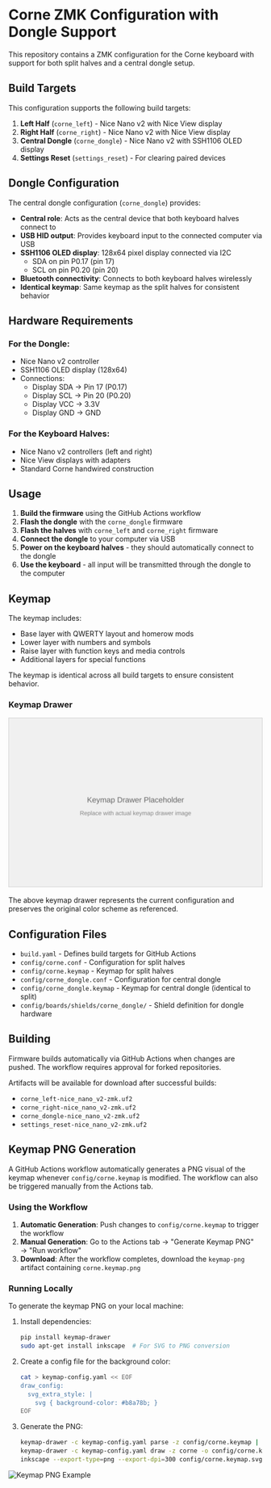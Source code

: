 # Corne ZMK Configuration with Dongle Support

This repository contains a ZMK configuration for the Corne keyboard with support for both split halves and a central dongle setup.

## Build Targets

This configuration supports the following build targets:

1. **Left Half** (`corne_left`) - Nice Nano v2 with Nice View display
2. **Right Half** (`corne_right`) - Nice Nano v2 with Nice View display  
3. **Central Dongle** (`corne_dongle`) - Nice Nano v2 with SSH1106 OLED display
4. **Settings Reset** (`settings_reset`) - For clearing paired devices

## Dongle Configuration

The central dongle configuration (`corne_dongle`) provides:

- **Central role**: Acts as the central device that both keyboard halves connect to
- **USB HID output**: Provides keyboard input to the connected computer via USB
- **SSH1106 OLED display**: 128x64 pixel display connected via I2C
  - SDA on pin P0.17 (pin 17)
  - SCL on pin P0.20 (pin 20)
- **Bluetooth connectivity**: Connects to both keyboard halves wirelessly
- **Identical keymap**: Same keymap as the split halves for consistent behavior

## Hardware Requirements

### For the Dongle:
- Nice Nano v2 controller
- SSH1106 OLED display (128x64)
- Connections:
  - Display SDA → Pin 17 (P0.17)  
  - Display SCL → Pin 20 (P0.20)
  - Display VCC → 3.3V
  - Display GND → GND

### For the Keyboard Halves:
- Nice Nano v2 controllers (left and right)
- Nice View displays with adapters
- Standard Corne handwired construction

## Usage

1. **Build the firmware** using the GitHub Actions workflow
2. **Flash the dongle** with the `corne_dongle` firmware
3. **Flash the halves** with `corne_left` and `corne_right` firmware
4. **Connect the dongle** to your computer via USB
5. **Power on the keyboard halves** - they should automatically connect to the dongle
6. **Use the keyboard** - all input will be transmitted through the dongle to the computer

## Keymap

The keymap includes:
- Base layer with QWERTY layout and homerow mods
- Lower layer with numbers and symbols
- Raise layer with function keys and media controls
- Additional layers for special functions

The keymap is identical across all build targets to ensure consistent behavior.

### Keymap Drawer

![Keymap Drawer](assets/keymap-drawer.svg)

The above keymap drawer represents the current configuration and preserves the original color scheme as referenced.

## Configuration Files

- `build.yaml` - Defines build targets for GitHub Actions
- `config/corne.conf` - Configuration for split halves
- `config/corne.keymap` - Keymap for split halves
- `config/corne_dongle.conf` - Configuration for central dongle
- `config/corne_dongle.keymap` - Keymap for central dongle (identical to split)
- `config/boards/shields/corne_dongle/` - Shield definition for dongle hardware

## Building

Firmware builds automatically via GitHub Actions when changes are pushed. The workflow requires approval for forked repositories.

Artifacts will be available for download after successful builds:
- `corne_left-nice_nano_v2-zmk.uf2`
- `corne_right-nice_nano_v2-zmk.uf2`  
- `corne_dongle-nice_nano_v2-zmk.uf2`
- `settings_reset-nice_nano_v2-zmk.uf2`

## Keymap PNG Generation

A GitHub Actions workflow automatically generates a PNG visual of the keymap whenever `config/corne.keymap` is modified. The workflow can also be triggered manually from the Actions tab.

### Using the Workflow

1. **Automatic Generation**: Push changes to `config/corne.keymap` to trigger the workflow
2. **Manual Generation**: Go to the Actions tab → "Generate Keymap PNG" → "Run workflow"
3. **Download**: After the workflow completes, download the `keymap-png` artifact containing `corne.keymap.png`

### Running Locally

To generate the keymap PNG on your local machine:

1. Install dependencies:
   ```bash
   pip install keymap-drawer
   sudo apt-get install inkscape  # For SVG to PNG conversion
   ```

2. Create a config file for the background color:
   ```bash
   cat > keymap-config.yaml << EOF
   draw_config:
     svg_extra_style: |
       svg { background-color: #b8a78b; }
   EOF
   ```

3. Generate the PNG:
   ```bash
   keymap-drawer -c keymap-config.yaml parse -z config/corne.keymap | \
   keymap-drawer -c keymap-config.yaml draw -z corne -o config/corne.keymap.svg -
   inkscape --export-type=png --export-dpi=300 config/corne.keymap.svg -o config/corne.keymap.png
   ```

<img src="https://raw.githubusercontent.com/Rattus-ukrizovany/corne-zmk-config/main/config/corne.keymap.png" alt="Keymap PNG Example" width="600"/>
